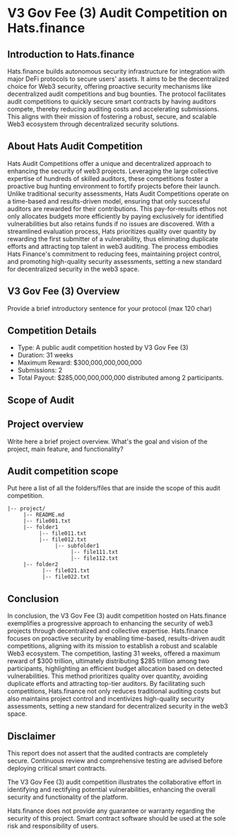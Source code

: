 # **V3 Gov Fee (3) Audit Competition on Hats.finance** 


## Introduction to Hats.finance


Hats.finance builds autonomous security infrastructure for integration with major DeFi protocols to secure users' assets. 
It aims to be the decentralized choice for Web3 security, offering proactive security mechanisms like decentralized audit competitions and bug bounties. 
The protocol facilitates audit competitions to quickly secure smart contracts by having auditors compete, thereby reducing auditing costs and accelerating submissions. 
This aligns with their mission of fostering a robust, secure, and scalable Web3 ecosystem through decentralized security solutions​.

## About Hats Audit Competition


Hats Audit Competitions offer a unique and decentralized approach to enhancing the security of web3 projects. Leveraging the large collective expertise of hundreds of skilled auditors, these competitions foster a proactive bug hunting environment to fortify projects before their launch. Unlike traditional security assessments, Hats Audit Competitions operate on a time-based and results-driven model, ensuring that only successful auditors are rewarded for their contributions. This pay-for-results ethos not only allocates budgets more efficiently by paying exclusively for identified vulnerabilities but also retains funds if no issues are discovered. With a streamlined evaluation process, Hats prioritizes quality over quantity by rewarding the first submitter of a vulnerability, thus eliminating duplicate efforts and attracting top talent in web3 auditing. The process embodies Hats Finance's commitment to reducing fees, maintaining project control, and promoting high-quality security assessments, setting a new standard for decentralized security in the web3 space​​.

## V3 Gov Fee (3) Overview

Provide a brief introductory sentence for your protocol (max 120 char)

## Competition Details


- Type: A public audit competition hosted by V3 Gov Fee (3)
- Duration: 31 weeks
- Maximum Reward: $300,000,000,000,000
- Submissions: 2
- Total Payout: $285,000,000,000,000 distributed among 2 participants.

## Scope of Audit

## Project overview

Write here a brief project overview. What's the goal and vision of the project, main feature, and functionality?

## Audit competition scope

Put here a list of all the folders/files that are inside the scope of this audit competition.

```
|-- project/
     |-- README.md
     |-- file001.txt   
     |-- folder1
          |-- file011.txt
          |-- file012.txt
               |-- subfolder1
                    |-- file111.txt
                    |-- file112.txt
     |-- folder2
           |-- file021.txt
           |-- file022.txt
```



## Conclusion

In conclusion, the V3 Gov Fee (3) audit competition hosted on Hats.finance exemplifies a progressive approach to enhancing the security of web3 projects through decentralized and collective expertise. Hats.finance focuses on proactive security by enabling time-based, results-driven audit competitions, aligning with its mission to establish a robust and scalable Web3 ecosystem. The competition, lasting 31 weeks, offered a maximum reward of $300 trillion, ultimately distributing $285 trillion among two participants, highlighting an efficient budget allocation based on detected vulnerabilities. This method prioritizes quality over quantity, avoiding duplicate efforts and attracting top-tier auditors. By facilitating such competitions, Hats.finance not only reduces traditional auditing costs but also maintains project control and incentivizes high-quality security assessments, setting a new standard for decentralized security in the web3 space.

## Disclaimer


This report does not assert that the audited contracts are completely secure. Continuous review and comprehensive testing are advised before deploying critical smart contracts.


The V3 Gov Fee (3) audit competition illustrates the collaborative effort in identifying and rectifying potential vulnerabilities, enhancing the overall security and functionality of the platform.


Hats.finance does not provide any guarantee or warranty regarding the security of this project. Smart contract software should be used at the sole risk and responsibility of users.

